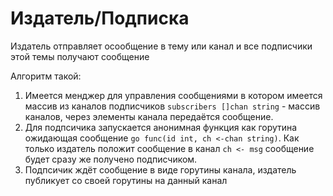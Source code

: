 # Издатель/Подписка

Издатель отправляет осообщение в тему или канал и все подписчики этой темы получают сообщение

Алгоритм такой:

1. Имеется менджер для управления сообщениями в котором имеется массив из каналов подписчиков
   ``subscribers []chan string`` - массив каналов, через элементы канала передаётся сообщение.
2. Для подпсичика запускается анонимная функция как горутина ожидающая сообщение ``go func(id int, ch <-chan string)``.
   Как только издатель положит сообщение в канал ``ch <- msg`` сообщение будет сразу же получено подписчиком.
3. Подпсичик ждёт сообщение в виде горутины канала, издатель публикует со своей горутины на данный канал